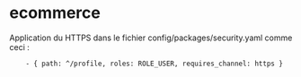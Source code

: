 # ecommerce
 
Application du HTTPS dans le fichier config/packages/security.yaml comme ceci :

        - { path: ^/profile, roles: ROLE_USER, requires_channel: https }
